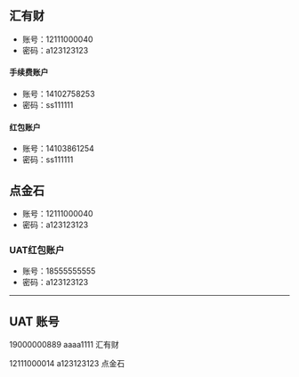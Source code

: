 ## 汇有财

- 账号：12111000040
- 密码：a123123123 

#### 手续费账户

- 账号：14102758253
- 密码：ss111111 

#### 红包账户

- 账号：14103861254
- 密码：ss111111 

## 点金石

- 账号：12111000040
- 密码：a123123123 



### UAT红包账户

- 账号：18555555555
- 密码：a123123123 


---
## UAT 账号
19000000889 aaaa1111 汇有财

12111000014 a123123123  点金石
